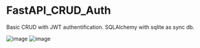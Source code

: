 # FastAPI_CRUD_Auth

Basic CRUD with JWT authentification.
SQLAlchemy with sqlite as sync db.

![image](https://user-images.githubusercontent.com/67152968/192509588-1623b93a-e3e1-4078-ad61-c627206b86ea.png)
![image](https://user-images.githubusercontent.com/67152968/192509648-b26c82f3-395e-4b07-b4f4-630ac91b6536.png)

